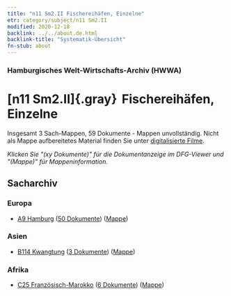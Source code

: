 ```yaml
---
title: "n11 Sm2.II Fischereihäfen, Einzelne"
etr: category/subject/n11 Sm2.II
modified: 2020-12-18
backlink: ../../about.de.html
backlink-title: "Systematik-Übersicht"
fn-stub: about
---
```


### Hamburgisches Welt-Wirtschafts-Archiv (HWWA)
# [n11 Sm2.II]{.gray}&#8201; Fischereihäfen, Einzelne&#160; 




Insgesamt 3 Sach-Mappen, 59 Dokumente - Mappen unvollständig.
Nicht als Mappe aufbereitetes Material finden Sie unter [digitalisierte Filme](/film/h1_sh).

_Klicken Sie "(xy Dokumente)" für die Dokumentanzeige im DFG-Viewer und "(Mappe)" für Mappeninformation._

## Sacharchiv




### Europa

- [A9 Hamburg](../../../geo/about.de.html#A9) (<a href="https://dfg-viewer.de/show/?tx_dlf[id]=https://pm20.zbw.eu/mets/sh/1409xx/140905/1450xx/145079/public.mets.de.xml" target="_blank">50 Dokumente</a>) ([Mappe](http://purl.org/pressemappe20/folder/sh/140905,145079))

### Asien

- [B114 Kwangtung](../../../geo/about.de.html#B114) (<a href="https://dfg-viewer.de/show/?tx_dlf[id]=https://pm20.zbw.eu/mets/sh/1412xx/141275/1450xx/145079/public.mets.de.xml" target="_blank">3 Dokumente</a>) ([Mappe](http://purl.org/pressemappe20/folder/sh/141275,145079))

### Afrika

- [C25 Französisch-Marokko](../../../geo/about.de.html#C25) (<a href="https://dfg-viewer.de/show/?tx_dlf[id]=https://pm20.zbw.eu/mets/sh/1413xx/141358/1450xx/145079/public.mets.de.xml" target="_blank">6 Dokumente</a>) ([Mappe](http://purl.org/pressemappe20/folder/sh/141358,145079))


